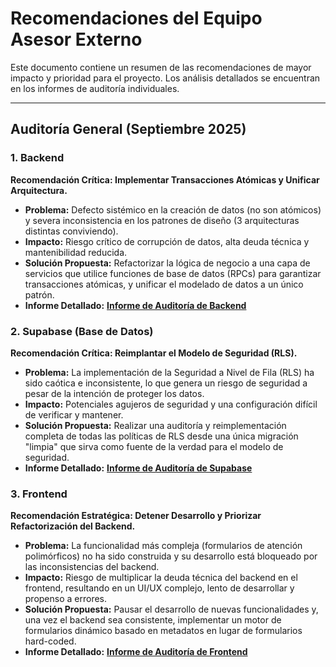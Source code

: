 # Recomendaciones del Equipo Asesor Externo

Este documento contiene un resumen de las recomendaciones de mayor impacto y prioridad para el proyecto. Los análisis detallados se encuentran en los informes de auditoría individuales.

---

## Auditoría General (Septiembre 2025)

### 1. Backend

**Recomendación Crítica: Implementar Transacciones Atómicas y Unificar Arquitectura.**

- **Problema:** Defecto sistémico en la creación de datos (no son atómicos) y severa inconsistencia en los patrones de diseño (3 arquitecturas distintas conviviendo).
- **Impacto:** Riesgo crítico de corrupción de datos, alta deuda técnica y mantenibilidad reducida.
- **Solución Propuesta:** Refactorizar la lógica de negocio a una capa de servicios que utilice funciones de base de datos (RPCs) para garantizar transacciones atómicas, y unificar el modelado de datos a un único patrón.
- **Informe Detallado:** **[Informe de Auditoría de Backend](./backend/docs/06-auditorias/2025-09-17_informe_auditoria_backend.md)**

### 2. Supabase (Base de Datos)

**Recomendación Crítica: Reimplantar el Modelo de Seguridad (RLS).**

- **Problema:** La implementación de la Seguridad a Nivel de Fila (RLS) ha sido caótica e inconsistente, lo que genera un riesgo de seguridad a pesar de la intención de proteger los datos.
- **Impacto:** Potenciales agujeros de seguridad y una configuración difícil de verificar y mantener.
- **Solución Propuesta:** Realizar una auditoría y reimplementación completa de todas las políticas de RLS desde una única migración "limpia" que sirva como fuente de la verdad para el modelo de seguridad.
- **Informe Detallado:** **[Informe de Auditoría de Supabase](./supabase/docs/04-auditorias/2025-09-17_informe_auditoria_supabase.md)**

### 3. Frontend

**Recomendación Estratégica: Detener Desarrollo y Priorizar Refactorización del Backend.**

- **Problema:** La funcionalidad más compleja (formularios de atención polimórficos) no ha sido construida y su desarrollo está bloqueado por las inconsistencias del backend.
- **Impacto:** Riesgo de multiplicar la deuda técnica del backend en el frontend, resultando en un UI/UX complejo, lento de desarrollar y propenso a errores.
- **Solución Propuesta:** Pausar el desarrollo de nuevas funcionalidades y, una vez el backend sea consistente, implementar un motor de formularios dinámico basado en metadatos en lugar de formularios hard-coded.
- **Informe Detallado:** **[Informe de Auditoría de Frontend](./frontend/docs/06-auditorias/2025-09-17_informe_auditoria_frontend.md)**